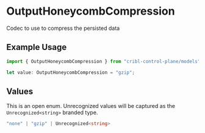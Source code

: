# OutputHoneycombCompression

Codec to use to compress the persisted data

## Example Usage

```typescript
import { OutputHoneycombCompression } from "cribl-control-plane/models";

let value: OutputHoneycombCompression = "gzip";
```

## Values

This is an open enum. Unrecognized values will be captured as the `Unrecognized<string>` branded type.

```typescript
"none" | "gzip" | Unrecognized<string>
```